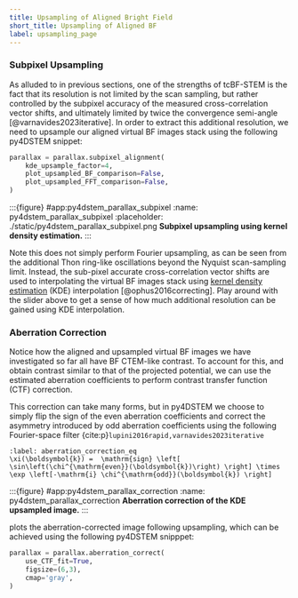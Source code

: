 ```yaml
---
title: Upsampling of Aligned Bright Field
short_title: Upsampling of Aligned BF
label: upsampling_page
---
```


### Subpixel Upsampling

As alluded to in previous sections, one of the strengths of tcBF-STEM is the fact that its resolution is not limited by the scan sampling, but rather controlled by the subpixel accuracy of the measured cross-correlation vector shifts, and ultimately limited by twice the convergence semi-angle [@varnavides2023iterative].
In order to extract this additional resolution, we need to upsample our aligned virtual BF images stack using the following py4DSTEM snippet:

```python
parallax = parallax.subpixel_alignment(
    kde_upsample_factor=4,
    plot_upsampled_BF_comparison=False,
    plot_upsampled_FFT_comparison=False,
)
```

:::{figure} #app:py4dstem_parallax_subpixel
:name: py4dstem_parallax_subpixel
:placeholder: ./static/py4dstem_parallax_subpixel.png
**Subpixel upsampling using kernel density estimation.**
:::

Note this does not simply perform Fourier upsampling, as can be seen from the additional Thon ring-like oscillations beyond the Nyquist scan-sampling limit.
Instead, the sub-pixel accurate cross-correlation vector shifts are used to interpolating the virtual BF images stack using [kernel density estimation](wiki:Kernel_density_estimation) (KDE) interpolation [@ophus2016correcting].
Play around with the slider above to get a sense of how much additional resolution can be gained using KDE interpolation.

### Aberration Correction

Notice how the aligned and upsampled virtual BF images we have investigated so far all have BF CTEM-like contrast.
To account for this, and obtain contrast similar to that of the projected potential, we can use the estimated aberration coefficients to perform contrast transfer function (CTF) correction.

This correction can take many forms, but in py4DSTEM we choose to simply flip the sign of the even aberration coefficients and correct the asymmetry introduced by odd aberration coefficients using the following Fourier-space filter {cite:p}`lupini2016rapid,varnavides2023iterative`

```{math}
:label: aberration_correction_eq
\xi(\boldsymbol{k}) =  \mathrm{sign} \left[ \sin\left(\chi^{\mathrm{even}}(\boldsymbol{k})\right) \right] \times \exp \left[-\mathrm{i} \chi^{\mathrm{odd}}(\boldsymbol{k}) \right]
```

:::{figure} #app:py4dstem_parallax_correction
:name: py4dstem_parallax_correction
**Aberration correction of the KDE upsampled image.**
:::

[](#py4dstem_parallax_correction) plots the aberration-corrected image following upsampling, which can be achieved using the following py4DSTEM snipppet:

```python
parallax = parallax.aberration_correct(
    use_CTF_fit=True,
    figsize=(6,3),
    cmap='gray',
)
```

